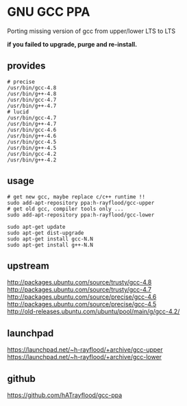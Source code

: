 GNU GCC PPA
===========

Porting missing version of gcc from upper/lower LTS to LTS

**if you failed to upgrade, purge and re-install.**

provides
--------
    # precise
    /usr/bin/gcc-4.8
    /usr/bin/g++-4.8
    /usr/bin/gcc-4.7
    /usr/bin/g++-4.7
    # lucid
    /usr/bin/gcc-4.7
    /usr/bin/g++-4.7
    /usr/bin/gcc-4.6
    /usr/bin/g++-4.6
    /usr/bin/gcc-4.5
    /usr/bin/g++-4.5
    /usr/bin/gcc-4.2
    /usr/bin/g++-4.2

usage
-----
    # get new gcc, maybe replace c/c++ runtime !!
    sudo add-apt-repository ppa:h-rayflood/gcc-upper
    # get old gcc, compiler tools only ...
    sudo add-apt-repository ppa:h-rayflood/gcc-lower
    
    sudo apt-get update
    sudo apt-get dist-upgrade
    sudo apt-get install gcc-N.N
    sudo apt-get install g++-N.N

upstream
--------
http://packages.ubuntu.com/source/trusty/gcc-4.8  
http://packages.ubuntu.com/source/trusty/gcc-4.7  
http://packages.ubuntu.com/source/precise/gcc-4.6  
http://packages.ubuntu.com/source/precise/gcc-4.5  
http://old-releases.ubuntu.com/ubuntu/pool/main/g/gcc-4.2/  

launchpad
---------
https://launchpad.net/~h-rayflood/+archive/gcc-upper  
https://launchpad.net/~h-rayflood/+archive/gcc-lower  

github
------
https://github.com/hATrayflood/gcc-ppa
